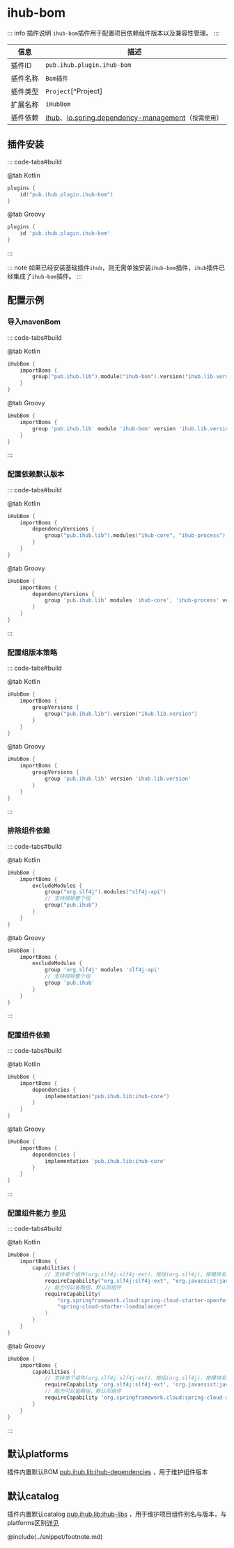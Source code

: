 # ihub-bom

::: info 插件说明
`ihub-bom`插件用于配置项目依赖组件版本以及兼容性管理。
:::

| 信息 | 描述 |
|------|------|
| 插件ID | `pub.ihub.plugin.ihub-bom` |
| 插件名称 | `Bom插件` |
| 插件类型 | `Project`[^Project] |
| 扩展名称 | `iHubBom` |
| 插件依赖 | [ihub](iHub)、[io.spring.dependency-management](https://github.com/spring-gradle-plugins/dependency-management-plugin)（`按需使用`） |

## 插件安装

::: code-tabs#build

@tab Kotlin

```kotlin
plugins {
    id("pub.ihub.plugin.ihub-bom")
}
```

@tab Groovy

```groovy
plugins {
    id 'pub.ihub.plugin.ihub-bom'
}
```

:::

::: note
如果已经安装基础插件`ihub`，则无需单独安装`ihub-bom`插件，`ihub`插件已经集成了`ihub-bom`插件。
:::

## 配置示例

### 导入mavenBom

::: code-tabs#build

@tab Kotlin

```kotlin
iHubBom {
    importBoms {
        group("pub.ihub.lib").module("ihub-bom").version("ihub.lib.version")
    }
}
```

@tab Groovy

```groovy
iHubBom {
    importBoms {
        group 'pub.ihub.lib' module 'ihub-bom' version 'ihub.lib.version'
    }
}
```

:::

### 配置依赖默认版本

::: code-tabs#build

@tab Kotlin

```kotlin
iHubBom {
    importBoms {
        dependencyVersions {
            group("pub.ihub.lib").modules("ihub-core", "ihub-process").version("ihub.lib.version")
        }
    }
}
```

@tab Groovy

```groovy
iHubBom {
    importBoms {
        dependencyVersions {
            group 'pub.ihub.lib' modules 'ihub-core', 'ihub-process' version 'ihub.lib.version'
        }
    }
}
```

:::

### 配置组版本策略

::: code-tabs#build

@tab Kotlin

```kotlin
iHubBom {
    importBoms {
        groupVersions {
            group("pub.ihub.lib").version("ihub.lib.version")
        }
    }
}
```

@tab Groovy

```groovy
iHubBom {
    importBoms {
        groupVersions {
            group 'pub.ihub.lib' version 'ihub.lib.version'
        }
    }
}
```

:::

### 排除组件依赖

::: code-tabs#build

@tab Kotlin

```kotlin
iHubBom {
    importBoms {
        excludeModules {
            group("org.slf4j").modules("slf4j-api")
            // 支持排除整个组
            group("pub.ihub")
        }
    }
}
```

@tab Groovy

```groovy
iHubBom {
    importBoms {
        excludeModules {
            group 'org.slf4j' modules 'slf4j-api'
            // 支持排除整个组
            group 'pub.ihub'
        }
    }
}
```

:::

### 配置组件依赖

::: code-tabs#build

@tab Kotlin

```kotlin
iHubBom {
    importBoms {
        dependencies {
            implementation("pub.ihub.lib:ihub-core")
        }
    }
}
```

@tab Groovy

```groovy
iHubBom {
    importBoms {
        dependencies {
            implementation 'pub.ihub.lib:ihub-core'
        }
    }
}
```

:::

### 配置组件能力 [参见](https://docs.gradle.org/current/userguide/feature_variants.html#sec::consuming_feature_variants)

::: code-tabs#build

@tab Kotlin

```kotlin
iHubBom {
    importBoms {
        capabilities {
            // 支持单个组件(org.slf4j:slf4j-ext)、按组(org.slf4j)、按模块名(slf4j-ext)进行配置
            requireCapability("org.slf4j:slf4j-ext", "org.javassist:javassist")
            // 能力可以省略组，默认同组件
            requireCapability(
                "org.springframework.cloud:spring-cloud-starter-openfeign",
                "spring-cloud-starter-loadbalancer"
            )
        }
    }
}
```

@tab Groovy

```groovy
iHubBom {
    importBoms {
        capabilities {
            // 支持单个组件(org.slf4j:slf4j-ext)、按组(org.slf4j)、按模块名(slf4j-ext)进行配置
            requireCapability 'org.slf4j:slf4j-ext', 'org.javassist:javassist'
            // 能力可以省略组，默认同组件
            requireCapability 'org.springframework.cloud:spring-cloud-starter-openfeign', 'spring-cloud-starter-loadbalancer'
        }
    }
}
```

:::

## 默认platforms

插件内置默认BOM [pub.ihub.lib:ihub-dependencies](https://mvnrepository.com/artifact/pub.ihub.lib/ihub-dependencies) ，用于维护组件版本

## 默认catalog

插件内置默认catalog [pub.ihub.lib:ihub-libs](https://mvnrepository.com/artifact/pub.ihub.lib/ihub-libs) ，用于维护项目组件别名与版本，与platforms区别[详见](https://docs.gradle.org/current/userguide/platforms.html#sub:platforms-vs-catalog)

@include(../snippet/footnote.md)